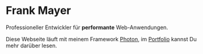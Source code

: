 # Frank Mayer

Professioneller Entwickler für **performante** Web-Anwendungen.

Diese Webseite läuft mit meinem Framework [Photon](https://photon-framework.github.io), im [Portfolio](/de/portfolio) kannst Du mehr darüber lesen.
